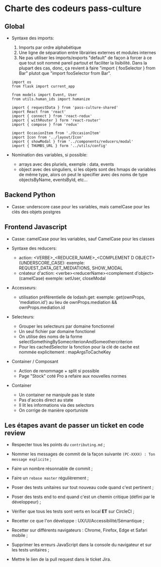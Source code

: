 # Charte des codeurs pass-culture

## Global

  - Syntaxe des imports:

      1. Imports par ordre alphabétique
      2. Une ligne de séparation entre librairies externes et modules internes
      3. Ne pas utiliser les imports/exports "default" de façon à forcer à ce que tout soit nommé pareil partout et faciliter la lisibilité. Dans la plupart des cas, donc, ça revient à faire "import { fooSelector } from Bar" plutot que "import fooSelector from Bar".

      ```
      import os
      from flask import current_app

      from models import Event, User
      from utils.human_ids import humanize
      ```

      ```
      import { requestData } from 'pass-culture-shared'
      import React from 'react'
      import { connect } from 'react-redux'
      import { withRouter } form 'react-router'
      import { compose } from 'redux'

      import OccasionItem from './OccasionItem'
      import Icon from '../layout/Icon'
      import { showModal } from '../components/reducers/modal'
      import { THUMBS_URL } form '../utils/config'
      ```

  - Nomination des variables, si possible:
    * arrays avec des pluriels, exemple : data, events
    * object avec des singuliers, si les objets sont des
      hmaps de variables de même type, alors on peut le specifier
      avec des noms de type objectsByName, eventsById, etc...

## Backend Python

  - Casse: underscore case pour les variables, mais camelCase pour les clés des objets postgres

## Frontend Javascript

  - Casse: camelCase pour les variables, sauf CamelCase pour les classes

  - Syntaxe des reducers:
    * action: \<VERBE\>\_\<REDUCER_NAME\>\_\<COMPLEMENT D OBJECT\> (UNDERSCORE_CASE):
      exemple: REQUEST_DATA_GET_MEDIATIONS, SHOW_MODAL
    * créateur d'action: \<verbe>\<reducerName\>\<complement d'object\> (camelCase)
      exemple: setUser, closeModal

  - Accesseurs:
    * utilisation préférentielle de lodash.get:
      exemple: get(ownProps, 'mediation.id') au lieu de ownProps.mediation && ownProps.mediation.id

  - Selecteurs:
    * Grouper les selecteurs par domaine fonctionnel
    * Un seul fichier par domaine fonctionel
    * On utilise des noms de la forme selectSomethingBySomecriterionAndSomeothercriterion
    * Pour les cachedSelector la fonction pour la clé de cache est nommée explicitement : mapArgsToCacheKey

  - Container / Composant
    * Action de renommage + split si possible
    * Page "Stock" coté Pro a refaire aux nouvelles normes

  - Container
    * Un container ne manipule pas le state
    * Pas d'accès direct au state
    * Il lit les informations via des selectors
    * On corrige de manière oportuniste

## Les étapes avant de passer un ticket en code review

- Respecter tous les points du `contributing.md` ;

- Nommer les messages de commit de la façon suivante `(PC-XXXX) : Ton message explicite` ;

- Faire un nombre résonnable de commit ;

- Faire un `rebase master` régulièrement ;

- Poser des tests unitaires sur tout nouveau code quand c'est pertinent ;

- Poser des tests end to end quand c'est un chemin critique (défini par le développeur) ;

- Vérifier que tous les tests sont verts en local **ET** sur CircleCI ;

- Recetter ce que l'on développe : UX/UI/Accessibilité/Sémantique ;

- Recetter sur différents navigateurs : Chrome, Firefox, Edge et Safari mobile ;

- Supprimer les erreurs JavaScript dans la console du navigateur et sur les tests unitaires ;

- Mettre le lien de la pull request dans le ticket Jira.
